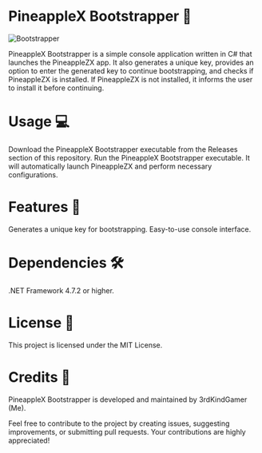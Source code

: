 # PineappleX Bootstrapper 👢

![Bootstrapper](https://github.com/3rdKindGamer/PineappleX-Bootstrapper/assets/135512099/119a558c-17cd-48ab-a911-ef053f5dae66)



PineappleX Bootstrapper is a simple console application written in C# that launches the PineappleZX app. It also generates a unique key, provides an option to enter the generated key to continue bootstrapping, and checks if PineappleZX is installed. If PineappleZX is not installed, it informs the user to install it before continuing.

# Usage 💻
Download the PineappleX Bootstrapper executable from the Releases section of this repository.
Run the PineappleX Bootstrapper executable. It will automatically launch PineappleZX and perform necessary configurations.
# Features 🚀
Generates a unique key for bootstrapping.
Easy-to-use console interface.
# Dependencies 🛠️
.NET Framework 4.7.2 or higher.
# License 📄
This project is licensed under the MIT License.

# Credits 👏
PineappleX Bootstrapper is developed and maintained by 3rdKindGamer (Me).

Feel free to contribute to the project by creating issues, suggesting improvements, or submitting pull requests. Your contributions are highly appreciated!
